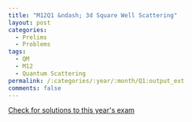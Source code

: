 ```yaml
---
title: "M12Q1 &ndash; 3d Square Well Scattering"
layout: post
categories:
  - Prelims
  - Problems
tags:
  - QM
  - M12
  - Quantum Scattering
permalink: /:categories/:year/:month/Q1:output_ext
comments: false
---
```

<object data="2012M1Q.pdf" type="application/pdf" width="100%" height="500"></object>
<div class="message"><a href='https://princetonprelim.com/prelim/29/'>Check for solutions to this year's exam</a></div>